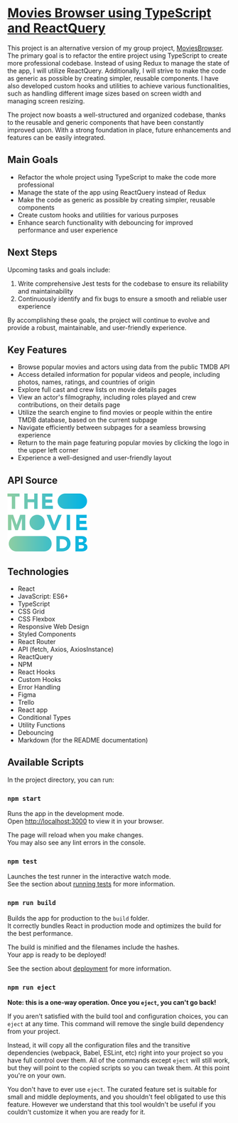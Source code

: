 # [Movies Browser using TypeScript and ReactQuery](https://kaniewskisoftware.github.io/movies-browser-ts-rq/)

This project is an alternative version of my group project, [MoviesBrowser](https://github.com/KaniewskiSoftware/movie-browser). The primary goal is to refactor the entire project using TypeScript to create more professional codebase. Instead of using Redux to manage the state of the app, I will utilize ReactQuery. Additionally, I will strive to make the code as generic as possible by creating simpler, reusable components. I have also developed custom hooks and utilities to achieve various functionalities, such as handling different image sizes based on screen width and managing screen resizing.

The project now boasts a well-structured and organized codebase, thanks to the reusable and generic components that have been constantly improved upon. With a strong foundation in place, future enhancements and features can be easily integrated.

## Main Goals

- Refactor the whole project using TypeScript to make the code more professional
- Manage the state of the app using ReactQuery instead of Redux
- Make the code as generic as possible by creating simpler, reusable components
- Create custom hooks and utilities for various purposes
- Enhance search functionality with debouncing for improved performance and user experience

## Next Steps

Upcoming tasks and goals include:

1. Write comprehensive Jest tests for the codebase to ensure its reliability and maintainability
2. Continuously identify and fix bugs to ensure a smooth and reliable user experience

By accomplishing these goals, the project will continue to evolve and provide a robust, maintainable, and user-friendly experience.

## Key Features

- Browse popular movies and actors using data from the public TMDB API
- Access detailed information for popular videos and people, including photos, names, ratings, and countries of origin
- Explore full cast and crew lists on movie details pages
- View an actor's filmography, including roles played and crew contributions, on their details page
- Utilize the search engine to find movies or people within the entire TMDB database, based on the current subpage
- Navigate efficiently between subpages for a seamless browsing experience
- Return to the main page featuring popular movies by clicking the logo in the upper left corner
- Experience a well-designed and user-friendly layout

<!-- ## Preview

!["Preview of the page"](animation.gif) -->

## API Source

[![TMDB](tmdblogo.png)](https://www.themoviedb.org/)

## Technologies

- React
- JavaScript: ES6+
- TypeScript
- CSS Grid
- CSS Flexbox
- Responsive Web Design
- Styled Components
- React Router
- API (fetch, Axios, AxiosInstance)
- ReactQuery
- NPM
- React Hooks
- Custom Hooks
- Error Handling
- Figma
- Trello
- React app
- Conditional Types
- Utility Functions
- Debouncing
- Markdown (for the README documentation)

## Available Scripts

In the project directory, you can run:

### `npm start`

Runs the app in the development mode.\
Open [http://localhost:3000](http://localhost:3000) to view it in your browser.

The page will reload when you make changes.\
You may also see any lint errors in the console.

### `npm test`

Launches the test runner in the interactive watch mode.\
See the section about [running tests](https://facebook.github.io/create-react-app/docs/running-tests) for more information.

### `npm run build`

Builds the app for production to the `build` folder.\
It correctly bundles React in production mode and optimizes the build for the best performance.

The build is minified and the filenames include the hashes.\
Your app is ready to be deployed!

See the section about [deployment](https://facebook.github.io/create-react-app/docs/deployment) for more information.

### `npm run eject`

**Note: this is a one-way operation. Once you `eject`, you can't go back!**

If you aren't satisfied with the build tool and configuration choices, you can `eject` at any time. This command will remove the single build dependency from your project.

Instead, it will copy all the configuration files and the transitive dependencies (webpack, Babel, ESLint, etc) right into your project so you have full control over them. All of the commands except `eject` will still work, but they will point to the copied scripts so you can tweak them. At this point you're on your own.

You don't have to ever use `eject`. The curated feature set is suitable for small and middle deployments, and you shouldn't feel obligated to use this feature. However we understand that this tool wouldn't be useful if you couldn't customize it when you are ready for it.
